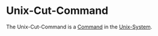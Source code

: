 # Unix-Cut-Command

The Unix-Cut-Command is a [Command](60086.md) in the [Unix-System](9100001.md).
